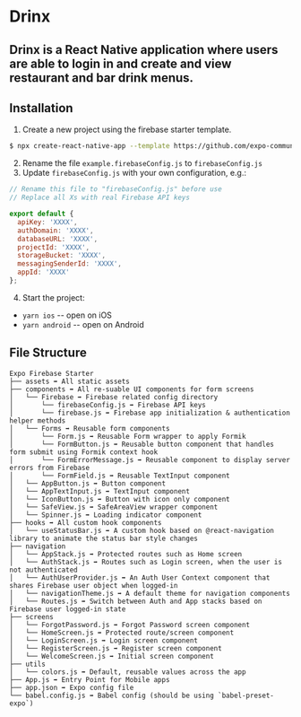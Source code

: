 # Drinx
## Drinx is a React Native application where users are able to login in and create and view restaurant and bar drink menus.

## Installation

1. Create a new project using the firebase starter template.

```bash
$ npx create-react-native-app --template https://github.com/expo-community/expo-firebase-starter
```

2. Rename the file `example.firebaseConfig.js` to `firebaseConfig.js`
3. Update `firebaseConfig.js` with your own configuration, e.g.:

```js
// Rename this file to "firebaseConfig.js" before use
// Replace all Xs with real Firebase API keys

export default {
  apiKey: 'XXXX',
  authDomain: 'XXXX',
  databaseURL: 'XXXX',
  projectId: 'XXXX',
  storageBucket: 'XXXX',
  messagingSenderId: 'XXXX',
  appId: 'XXXX'
};
```

4. Start the project:
  - `yarn ios` -- open on iOS
  - `yarn android` -- open on Android

## File Structure

```shell
Expo Firebase Starter
├── assets ➡️ All static assets
├── components ➡️ All re-suable UI components for form screens
│   └── Firebase ➡️ Firebase related config directory
│       └── firebaseConfig.js ➡️ Firebase API keys
│       └── firebase.js ➡️ Firebase app initialization & authentication helper methods
│   └── Forms ➡️ Reusable form components
│       └── Form.js ➡️ Reusable Form wrapper to apply Formik
│       └── FormButton.js ➡️ Reusable button component that handles form submit using Formik context hook
│       └── FormErrorMessage.js ➡️ Reusable component to display server errors from Firebase
│       └── FormField.js ➡️ Reusable TextInput component
│   └── AppButton.js ➡️ Button component
│   └── AppTextInput.js ➡️ TextInput component
│   └── IconButton.js ➡️ Button with icon only component
│   └── SafeView.js ➡️ SafeAreaView wrapper component
│   └── Spinner.js ➡️ Loading indicator component
├── hooks ➡️ All custom hook components
│   └── useStatusBar.js ➡️ A custom hook based on @react-navigation library to animate the status bar style changes
├── navigation
│   └── AppStack.js ➡️ Protected routes such as Home screen
│   └── AuthStack.js ➡️ Routes such as Login screen, when the user is not authenticated
│   └── AuthUserProvider.js ➡️ An Auth User Context component that shares Firebase user object when logged-in
│   └── navigationTheme.js ➡️ A default theme for navigation components
│   └── Routes.js ➡️ Switch between Auth and App stacks based on Firebase user logged-in state
├── screens
│   └── ForgotPassword.js ➡️ Forgot Password screen component
│   └── HomeScreen.js ➡️ Protected route/screen component
│   └── LoginScreen.js ➡️ Login screen component
│   └── RegisterScreen.js ➡️ Register screen component
│   └── WelcomeScreen.js ➡️ Initial screen component
├── utils
│   └── colors.js ➡️ Default, reusable values across the app
├── App.js ➡️ Entry Point for Mobile apps
├── app.json ➡️ Expo config file
└── babel.config.js ➡️ Babel config (should be using `babel-preset-expo`)
```


